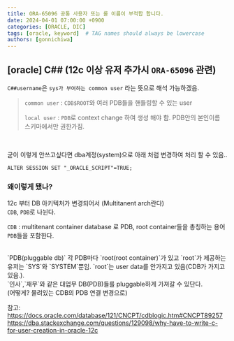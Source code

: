 ```yaml
---
title: ORA-65096 공통 사용자 또는 롤 이름이 부적합 합니다.
date: 2024-04-01 07:00:00 +0900
categories: [ORACLE, DIC]
tags: [oracle, keyword]  # TAG names should always be lowercase
authors: [gonnichiwa]
---
```


## [oracle] __C##__ (12c 이상 유저 추가시 `ORA-65096` 관련)
`C##username`은 `sys가 부여하는 common user` 라는 뜻으로 해석 가능하겠음.  
>`common user` :  `CDB$ROOT`와 여러 PDB들을 핸들링할 수 있는 user  
>
>`local user` :  `PDB`로 context change 하여 생성 해야 함. PDB안의 본인이름 스키마에서만 권한가짐.
<br/>

굳이 이렇게 안쓰고싶다면 dba계정(system)으로 아래 처럼 변경하여 처리 할 수 있음..
```
ALTER SESSION SET "_ORACLE_SCRIPT"=TRUE;
```

### 왜이렇게 됐나?  
12c 부터 DB 아키텍처가 변경되어서  (Multitanent arch란다)  
`CDB`, `PDB`로 나뉜다.

`CDB`  : multitenant container database 로 PDB, root container들을 총칭하는 용어  
`PDB`들을 포함한다.  

<br/>
`PDB(pluggable db)`  
각 PDB마다 `root(root container)`가 있고  
`root`가 제공하는 유저는 `SYS`와 `SYSTEM`뿐임.  
`root`는 user data를 안가지고 있음(CDB가 가지고 있음.).  
<br/>
`인사`,`재무`와 같은 대업무 DB(PDB)들를 pluggable하게 가져갈 수 있단다.<br/>
(어떻게? 물려있는 CDB의 PDB 연결 변경으로)  

<br/>

참고: 
https://docs.oracle.com/database/121/CNCPT/cdblogic.htm#CNCPT89257  
https://dba.stackexchange.com/questions/129098/why-have-to-write-c-for-user-creation-in-oracle-12c
